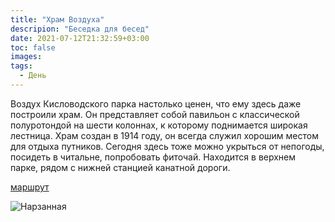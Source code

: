 ```yaml
---
title: "Храм Воздуха"
descripion: "Беседка для бесед"
date: 2021-07-12T21:32:59+03:00
toc: false
images:
tags:
  - День
---
```


Воздух Кисловодского парка настолько ценен, что ему здесь даже построили храм. Он представляет собой павильон с классической полуротондой на шести колоннах, к которому поднимается широкая лестница. Храм создан в 1914 году, он всегда служил хорошим местом для отдыха путников. Сегодня здесь тоже можно укрыться от непогоды, посидеть в читальне, попробовать фиточай. Находится в верхнем парке, рядом с нижней станцией канатной дороги.


[маршрут](https://goo.gl/maps/JgNbdULp4sKqVJea8)

![Нарзанная](/img/hram-vozduha-700x467.jpg)
